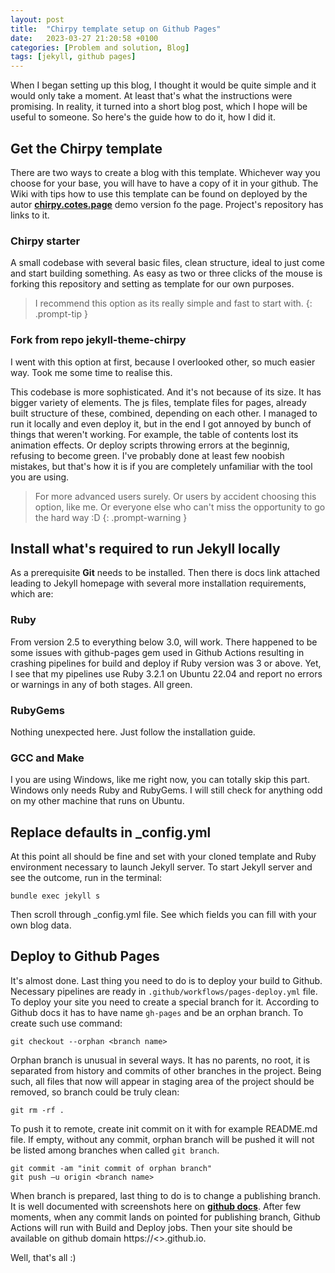 ```yaml
---
layout: post
title:  "Chirpy template setup on Github Pages"
date:   2023-03-27 21:20:58 +0100
categories: [Problem and solution, Blog]
tags: [jekyll, github pages]
---
```

When I began setting up this blog, I thought it would be quite simple and it would only take a moment. At least that's what the instructions were promising.
In reality, it turned into a short blog post, which I hope will be useful to someone. So here's the guide how to do it, how I did it.
## Get the Chirpy template
There are two ways to create a blog with this template. Whichever way you choose for your base, you will have to have a copy of it in your github.
The Wiki with tips how to use this template can be found on deployed by the autor [**chirpy.cotes.page**](https://chirpy.cotes.page/posts/getting-started/) demo version fo the page.
Project's repository has links to it.
### Chirpy starter
A small codebase with several basic files, clean structure, ideal to just come and start building something.
As easy as two or three clicks of the mouse is forking this repository and setting as template for our own purposes.

> I recommend this option as its really simple and fast to start with.
{: .prompt-tip }

### Fork from repo jekyll-theme-chirpy
I went with this option at first, because I overlooked other, so much easier way. Took me some time to realise this. 

This codebase is more sophisticated. And it's not because of its size. It has bigger variety of elements. The js files, template files for pages, already built structure of these, combined, depending on each other.
I managed to run it locally and even deploy it, but in the end I got annoyed by bunch of things that weren't working. For example, the table of contents lost its animation effects. Or deploy scripts throwing errors at the beginnig, refusing to become green.
I've probably done at least few noobish mistakes, but that's how it is if you are completely unfamiliar with the tool you are using. 

> For more advanced users surely. Or users by accident choosing this option, like me. Or everyone else who can't miss the opportunity to go the hard way :D
{: .prompt-warning }

## Install what's required to run Jekyll locally
As a prerequisite **Git** needs to be installed. Then there is docs link attached leading to Jekyll homepage with several more installation requirements, which are: 
### Ruby
From version 2.5 to everything below 3.0, will work. 
There happened to be some issues with github-pages gem used in Github Actions resulting in crashing pipelines for build and deploy if Ruby version was 3 or above. 
Yet, I see that my pipelines use Ruby 3.2.1 on Ubuntu 22.04 and report no errors or warnings in any of both stages. All green.
### RubyGems
Nothing unexpected here. Just follow the installation guide.
### GCC and Make
I you are using Windows, like me right now, you can totally skip this part. Windows only needs Ruby and RubyGems. 
I will still check for anything odd on my other machine that runs on Ubuntu.
## Replace defaults in _config.yml
At this point all should be fine and set with your cloned template and Ruby environment necessary to launch Jekyll server.
To start Jekyll server and see the outcome, run in the terminal:
```
bundle exec jekyll s
```
Then scroll through _config.yml file. See which fields you can fill with your own blog data. 

## Deploy to Github Pages
It's almost done. Last thing you need to do is to deploy your build to Github.
Necessary pipelines are ready in `.github/workflows/pages-deploy.yml` file. To deploy your site you need to create a special branch for it. 
According to Github docs it has to have name `gh-pages` and be an orphan branch. 
To create such use command:
```
git checkout --orphan <branch name>
```
Orphan branch is unusual in several ways. It has no parents, no root, it is separated from history and commits of other branches in the project. 
Being such, all files that now will appear in staging area of the project should be removed, so branch could be truly clean:
```
git rm -rf .
```
To push it to remote, create init commit on it with for example README.md file. If empty, without any commit, orphan branch will be pushed
it will not be listed among branches when called `git branch`.
```
git commit -am "init commit of orphan branch"
git push –u origin <branch name>
```
When branch is prepared, last thing to do is to change a publishing branch. It is well documented with screenshots here on [**github docs**](https://docs.github.com/en/pages/getting-started-with-github-pages/configuring-a-publishing-source-for-your-github-pages-site).
After few moments, when any commit lands on pointed for publishing branch, Github Actions will run with Build and Deploy jobs. 
Then your site should be available on github domain https://<<some-username-here>>.github.io.

Well, that's all :) 
